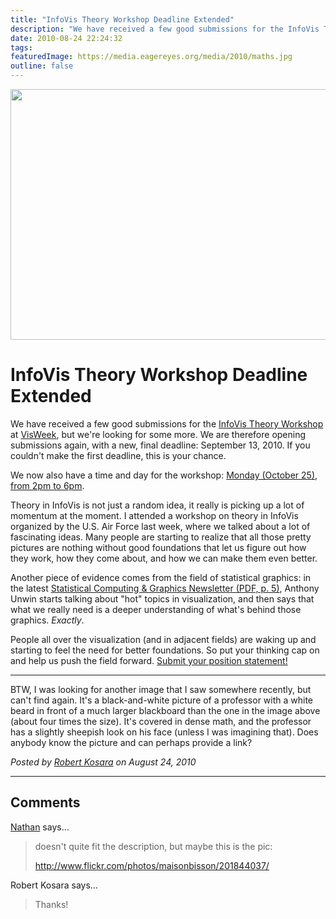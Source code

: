 ```yaml
---
title: "InfoVis Theory Workshop Deadline Extended"
description: "We have received a few good submissions for the InfoVis Theory Workshop at VisWeek, but we're looking for some more. We are therefore opening submissions again, with a new, final deadline: September 13, 2010. If you couldn't make the first deadline, this is your chance."
date: 2010-08-24 22:24:32
tags: 
featuredImage: https://media.eagereyes.org/media/2010/maths.jpg
outline: false
---
```


<p><img src="https://media.eagereyes.org/media/2010/maths.jpg" alt="" width="560" height="401" /></p>

# InfoVis Theory Workshop Deadline Extended

We have received a few good submissions for the <a href="http://eagereyes.org/infovis-theory-workshop">InfoVis Theory Workshop</a> at <a href="http://vis.computer.org/VisWeek2010/">VisWeek</a>, but we're looking for some more. We are therefore opening submissions again, with a new, final deadline: September 13, 2010. If you couldn't make the first deadline, this is your chance.

We now also have a time and day for the workshop: <a href="http://www.facebook.com/event.php?eid=113280158726509">Monday (October 25), from 2pm to 6pm</a>.

Theory in InfoVis is not just a random idea, it really is picking up a lot of momentum at the moment. I attended a workshop on theory in InfoVis organized by the U.S. Air Force last week, where we talked about a lot of fascinating ideas. Many people are starting to realize that all those pretty pictures are nothing without good foundations that let us figure out how they work, how they come about, and how we can make them even better.

Another piece of evidence comes from the field of statistical graphics: in the latest <a href="http://stat-computing.org/newsletter/issues/scgn-21-1.pdf">Statistical Computing &amp; Graphics Newsletter (PDF, p. 5)</a>, Anthony Unwin starts talking about "hot" topics in visualization, and then says that what we really need is a deeper understanding of what's behind those graphics. <em>Exactly</em>.

People all over the visualization (and in adjacent fields) are waking up and starting to feel the need for better foundations. So put your thinking cap on and help us push the field forward. <a href="http://eagereyes.org/infovis-theory-workshop">Submit your position statement!</a>

<hr />

BTW, I was looking for another image that I saw somewhere recently, but can't find again. It's a black-and-white picture of a professor with a white beard in front of a much larger blackboard than the one in the image above (about four times the size). It's covered in dense math, and the professor has a slightly sheepish look on his face (unless I was imagining that). Does anybody know the picture and can perhaps provide a link?


_Posted by <a href="/about">Robert Kosara</a> on August 24, 2010_


<aside class="comments">

---
## Comments

<a href="http://flowingdata.com" rel="nofollow noopener" target="_blank">Nathan</a> says…
>	doesn't quite fit the description, but maybe this is the pic:
>	
>	http://www.flickr.com/photos/maisonbisson/201844037/

Robert Kosara says…
>	Thanks!

</aside>

